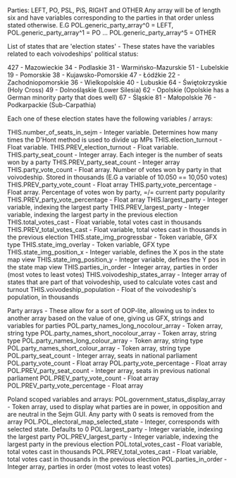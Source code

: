 Parties: LEFT, PO, PSL, PiS, RIGHT and OTHER
Any array will be of length six and have variables corresponding to the parties in that order unless stated otherwise.
E.G POL.generic_party_array^0 = LEFT, POL.generic_party_array^1 = PO ... POL.generic_party_array^5 = OTHER

List of states that are 'election states' - These states have the variables related to each voivodeships' political status:

427	- Mazowieckie
34	- Podlaskie
31	- Warmińsko-Mazurskie
51	- Lubelskie
19	- Pomorskie
38	- Kujawsko-Pomorskie
47	- Łódźkie
22	- Zachodniopomorskie
36	- Wielkopolskie
40	- Lubuskie
64	- Świętokrzyskie (Holy Cross)
49	- Dolnośląskie (Lower Silesia)
62	- Opolskie 				(Opolskie has a German minority party that does well)
67	- Śląskie
81	- Małopolskie
76	- Podkarpackie (Sub-Carpathia)

Each one of these election states have the following variables / arrays:

THIS.number_of_seats_in_sejm		- Integer variable. Determines how many times the D'Hont method is used to divide up MPs
THIS.election_turnout 				- Float variable.
THIS.PREV_election_turnout 			- Float variable.
THIS.party_seat_count				- Integer array. Each integer is the number of seats won by a party
THIS.PREV_party_seat_count			- Integer array
THIS.party_vote_count				- Float array. Number of votes won by party in that voivodeship. Stored in thousands (E.G a variable of 10.050 == 10,050 votes)
THIS.PREV_party_vote_count			- Float array
THIS.party_vote_percentage			- Float array. Percentage of votes won by party, =/= current party popularity
THIS.PREV_party_vote_percentage		- Float array
THIS.largest_party					- Integer variable, indexing the largest party
THIS.PREV_largest_party				- Integer variable, indexing the largest party in the previous election
THIS.total_votes_cast				- Float variable, total votes cast in thousands
THIS.PREV_total_votes_cast			- Float variable, total votes cast in thousands in the previous election
THIS.state_img_progressbar			- Token variable, GFX type
THIS.state_img_overlay				- Token variable, GFX type
THIS.state_img_position_x			- Integer variable, defines the X pos in the state map view
THIS.state_img_position_y			- Integer variable, defines the Y pos in the state map view
THIS.parties_in_order				- Integer array, parties in order (most votes to least votes)
THIS.voivodeship_states_array		- Integer array of states that are part of that voivodeship, used to calculate votes cast and turnout
THIS.voivodeship_population			- Float of the voivodeship's population, in thousands

Party arrays - These allow for a sort of OOP-lite, allowing us to index to another array based on the value of one, giving us GFX, strings and variables for parties
POL.party_names_long_nocolour_array		- Token array, string type
POL.party_names_short_nocolour_array	- Token array, string type
POL.party_names_long_colour_array		- Token array, string type
POL.party_names_short_colour_array		- Token array, string type
POL.party_seat_count					- Integer array, seats in national parliament
POL.party_vote_count					- Float array
POL.party_vote_percentage				- Float array
POL.PREV_party_seat_count				- Integer array, seats in previous national parliament
POL.PREV_party_vote_count				- Float array
POL.PREV_party_vote_percentage			- Float array

Poland scoped variables and arrays:
POL.government_status_display_array 	- Token array, used to display what parties are in power, in opposition and are neutral in the Sejm GUI. Any party with 0 seats is removed from the array
POL.POL_electoral_map_selected_state	- Integer, corresponds with selected state. Defaults to 0
POL.largest_party						- Integer variable, indexing the largest party
POL.PREV_largest_party					- Integer variable, indexing the largest party in the previous election
POL.total_votes_cast					- Float variable, total votes cast in thousands
POL.PREV_total_votes_cast				- Float variable, total votes cast in thousands in the previous election
POL.parties_in_order			- Integer array, parties in order (most votes to least votes)